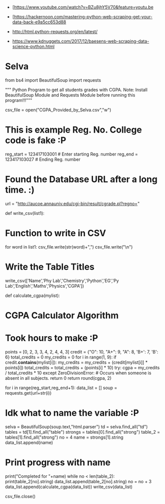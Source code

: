 * [https://www.youtube.com/watch?v=BZu8jhY5V70&feature=youtu.be
* [https://hackernoon.com/mastering-python-web-scraping-get-your-data-back-e9a5cc653d88
* http://html.python-requests.org/en/latest/

* https://www.kdnuggets.com/2017/12/baesens-web-scraping-data-science-python.html

# Selva
 
from bs4 import BeautifulSoup
import requests
 
""" Python Program to get all students grades with CGPA.
 Note: Install BeautifulSoup Module and Requests Module
 before running this program!!!"""
 
csv_file = open("CGPA_Provided_by_Selva.csv","w")
# This is example Reg. No. College code is fake :P
reg_start = 123417103001 # Enter starting Reg. number
reg_end = 123417103027 # Ending Reg. number
# Found the Database URL after a long time. :) 
url = "http://aucoe.annauniv.edu/cgi-bin/result/cgrade.pl?regno="
 
def write_csv(list1):
 # Function to write in CSV
 for word in list1:
 csv_file.write(str(word)+",")
 csv_file.write("\n")
# Write the Table Titles
write_csv(['Name','Phy Lab','Chemistry','Python','EG','Py Lab','English','Maths','Physics','CGPA'])
 
def calculate_cgpa(mylist):
 # CGPA Calculator Algorithm
 # Took hours to make :P
 points = [0, 2, 3, 3, 4, 2, 4, 4, 3]
 credit = {"O": 10, "A+": 9, "A": 8, 'B+': 7, 'B': 6}
 total_credits = 0
 my_credits = 0
 for i in range(1, 9):
 if credit.__contains__(mylist[i]):
 my_credits = my_credits + (credit[mylist[i]] * points[i])
 total_credits = total_credits + (points[i] * 10)
 try:
 cgpa = my_credits / total_credits * 10
 except ZeroDivisionError:
	# Occurs when someone is absent in all subjects.
 return 0
 return round(cgpa, 2)
 
for i in range(reg_start,reg_end+1):
 data_list = []
 soup = requests.get(url+str(i))
 # Idk what to name the variable :P
 selva = BeautifulSoup(soup.text,"html.parser")
 td = selva.find_all("td")
 tables = td[1].find_all("table")
 strongs = tables[0].find_all("strong")
 table_2 = tables[1].find_all("strong")
 no = 4
 name = strongs[1].string
 data_list.append(name)
 # Print progress with name
 print("Completed for "+name)
 while no < len(table_2):
 print(table_2[no].string)
 data_list.append(table_2[no].string)
 no = no + 3
 data_list.append(calculate_cgpa(data_list))
 write_csv(data_list)
 
csv_file.close()
